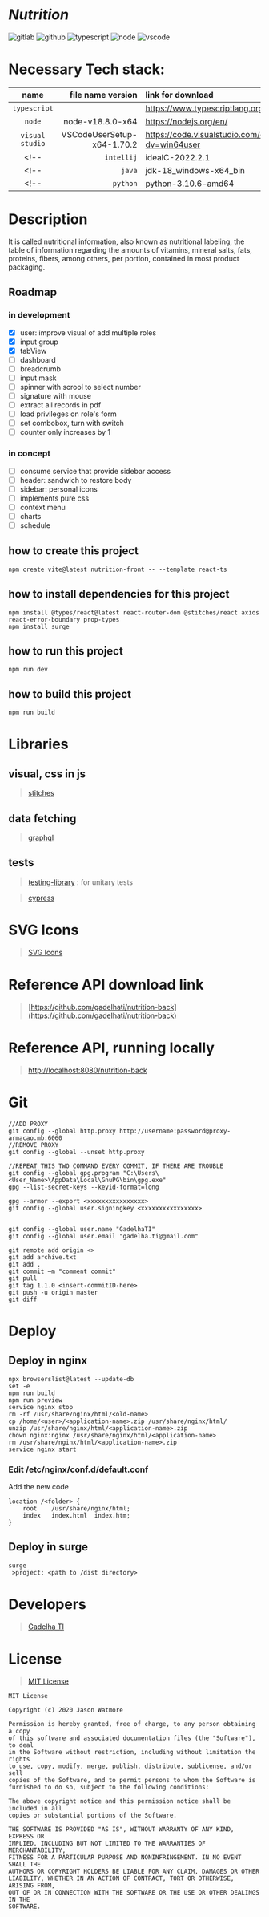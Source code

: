 # _Nutrition_

![gitlab](https://img.shields.io/gitlab/stars/gadelhati/nutrition-front?style=social "Gitlab")
![github](https://img.shields.io/github/stars/gadelhati/nutrition-front?style=social "Github")
![typescript](https://img.shields.io/badge/typescript-4.7-0076c6 "Typescript")
![node](https://img.shields.io/badge/node-18.8.0-75AC64 "Node")
![vscode](https://img.shields.io/badge/vscode-1.70.2-1E97E8 "Visual Studio Code")
<!-- ![java](https://img.shields.io/badge/java-18.0.2.1-0270B0 "Java JDK") -->
<!-- ![python](https://img.shields.io/badge/python-3.10.6-FFDC51 "Python") -->
<!-- ![intellij](https://img.shields.io/badge/intellij-2022.2.1-000000 "Visual Studio Code") -->

# Necessary Tech stack:

|   name            |file name version			|link for download
|:-----------------:|--------------------------:|:-----------------
|`typescript`       |                           |https://www.typescriptlang.org/
|`node`			    |node-v18.8.0-x64			|https://nodejs.org/en/
|`visual studio`	|VSCodeUserSetup-x64-1.70.2	|https://code.visualstudio.com/docs/?dv=win64user
<!-- |`intellij`         |idealC-2022.2.1            |https://download-cdn.jetbrains.com/idea/ideaIC-2022.2.1.exe -->
<!-- |`java`             |jdk-18_windows-x64_bin     |https://download.oracle.com/java/18/latest/jdk-18_windows-x64_bin.exe -->
<!-- |`python`           |python-3.10.6-amd64        |https://www.python.org/ftp/python/3.10.6/python-3.10.6-amd64.exe -->

# Description
It is called nutritional information, also known as nutritional labeling, the table of information regarding the amounts of vitamins, mineral salts, fats, proteins, fibers, among others, per portion, contained in most product packaging.

## Roadmap
### in development
- [x] user: improve visual of add multiple roles
- [x] input group
- [x] tabView
- [ ] dashboard
- [ ] breadcrumb
- [ ] input mask
- [ ] spinner with scrool to select number
- [ ] signature with mouse
- [ ] extract all records in pdf
- [ ] load privileges on role's form
- [ ] set combobox, turn with switch
- [ ] counter only increases by 1

### in concept
- [ ] consume service that provide sidebar access
- [ ] header: sandwich to restore body
- [ ] sidebar: personal icons
- [ ] implements pure css
- [ ] context menu
- [ ] charts
- [ ] schedule

## how to create this project
```
npm create vite@latest nutrition-front -- --template react-ts
```
## how to install dependencies for this project
```
npm install @types/react@latest react-router-dom @stitches/react axios react-error-boundary prop-types
npm install surge
```
## how to run this project
```
npm run dev
```
## how to build this project
```
npm run build
```

# Libraries
## visual, css in js
>[stitches](https://stitches.dev/)
## data fetching
<!-- >[react query](https://react-query.tanstack.com/) -->

>[graphql](https://graphql.org/)

<!-- >[uRQL](https://formidable.com/open-source/urql/) -->

## tests
>[testing-library](https://testing-library.com/docs/react-testing-library/intro/) : for unitary tests

>[cypress](https://www.cypress.io/)

# SVG Icons

> [SVG Icons](https://www.svgrepo.com/)

# Reference API download link

> [https://github.com/gadelhati/nutrition-back](https://github.com/gadelhati/nutrition-back)

# Reference API, running locally

> [http://localhost:8080/nutrition-back](http://localhost:8080/nutrition-back)

# Git

```
//ADD PROXY
git config --global http.proxy http://username:password@proxy-armacao.mb:6060
//REMOVE PROXY
git config --global --unset http.proxy

//REPEAT THIS TWO COMMAND EVERY COMMIT, IF THERE ARE TROUBLE
git config --global gpg.program "C:\Users\<User_Name>\AppData\Local\GnuPG\bin\gpg.exe"
gpg --list-secret-keys --keyid-format=long

gpg --armor --export <xxxxxxxxxxxxxxxx>
git config --global user.signingkey <xxxxxxxxxxxxxxxx>


git config --global user.name "GadelhaTI"
git config --global user.email "gadelha.ti@gmail.com"

git remote add origin <>
git add archive.txt
git add .
git commit –m "comment commit"
git pull
git tag 1.1.0 <insert-commitID-here>
git push -u origin master
git diff
```
# Deploy
## Deploy in nginx
```
npx browserslist@latest --update-db
set -e
npm run build
npm run preview
service nginx stop
rm -rf /usr/share/nginx/html/<old-name>
cp /home/<user>/<application-name>.zip /usr/share/nginx/html/
unzip /usr/share/nginx/html/<application-name>.zip
chown nginx:nginx /usr/share/nginx/html/<application-name>
rm /usr/share/nginx/html/<application-name>.zip
service nginx start
```

### Edit /etc/nginx/conf.d/default.conf

Add the new code
```
location /<folder> {
    root    /usr/share/nginx/html;
    index   index.html  index.htm;
}
```
## Deploy in surge
```
surge
 >project: <path to /dist directory>
```
# Developers

> [Gadelha TI](https://github.com/gadelhati)

# License

> [MIT License](https://choosealicense.com/licenses/mit/)
```
MIT License

Copyright (c) 2020 Jason Watmore

Permission is hereby granted, free of charge, to any person obtaining a copy
of this software and associated documentation files (the "Software"), to deal
in the Software without restriction, including without limitation the rights
to use, copy, modify, merge, publish, distribute, sublicense, and/or sell
copies of the Software, and to permit persons to whom the Software is
furnished to do so, subject to the following conditions:

The above copyright notice and this permission notice shall be included in all
copies or substantial portions of the Software.

THE SOFTWARE IS PROVIDED "AS IS", WITHOUT WARRANTY OF ANY KIND, EXPRESS OR
IMPLIED, INCLUDING BUT NOT LIMITED TO THE WARRANTIES OF MERCHANTABILITY,
FITNESS FOR A PARTICULAR PURPOSE AND NONINFRINGEMENT. IN NO EVENT SHALL THE
AUTHORS OR COPYRIGHT HOLDERS BE LIABLE FOR ANY CLAIM, DAMAGES OR OTHER
LIABILITY, WHETHER IN AN ACTION OF CONTRACT, TORT OR OTHERWISE, ARISING FROM,
OUT OF OR IN CONNECTION WITH THE SOFTWARE OR THE USE OR OTHER DEALINGS IN THE
SOFTWARE.
```
